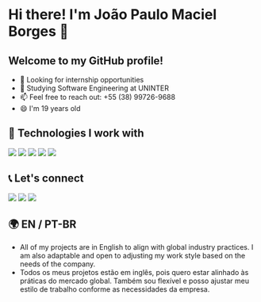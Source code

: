 # Hi there! I'm João Paulo Maciel Borges 👋  
## Welcome to my GitHub profile!  

- 🔭 Looking for internship opportunities  
- 🌱 Studying Software Engineering at UNINTER  
- 📫 Feel free to reach out: +55 (38) 99726-9688  
- 😄 I'm 19 years old  

## 🚀 Technologies I work with  
<div>
  <img src="https://img.shields.io/badge/python-3670A0?style=for-the-badge&logo=python&logoColor=ffdd54">
  <img src="https://img.shields.io/badge/JavaScript-F7DF1E?style=for-the-badge&logo=javascript&logoColor=black">
  <img src="https://img.shields.io/badge/mysql-4479A1.svg?style=for-the-badge&logo=mysql&logoColor=white">
  <img src="https://img.shields.io/badge/HTML-239120?style=for-the-badge&logo=html5&logoColor=white">
  <img src="https://img.shields.io/badge/CSS-239120?&style=for-the-badge&logo=css3&logoColor=white">
</div>  

## 📞 Let's connect  
<div>
  <a href="https://instagram.com/joaopauloo.m" target="_blank"><img loading="lazy" src="https://img.shields.io/badge/-Instagram-%23E4405F?style=for-the-badge&logo=instagram&logoColor=white" target="_blank"></a>
  <a href="mailto:contato@joaopaulomacielborges@gmail.com"><img loading="lazy" src="https://img.shields.io/badge/Gmail-D14836?style=for-the-badge&logo=gmail&logoColor=white" target="_blank"></a>
  <a href="https://www.linkedin.com/in/joão-paulo-maciel-" target="_blank"><img loading="lazy" src="https://img.shields.io/badge/-LinkedIn-%230077B5?style=for-the-badge&logo=linkedin&logoColor=white" target="_blank"></a>
</div>

## 🌍 EN / PT-BR
  - All of my projects are in English to align with global industry practices. I am also adaptable and open to adjusting my work style based on the needs of the company.
  - Todos os meus projetos estão em inglês, pois quero estar alinhado às práticas do mercado global. Também sou flexível e posso ajustar meu estilo de trabalho conforme as necessidades da empresa.
